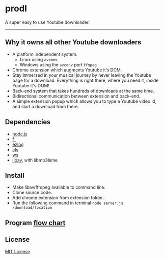 prodl
=====

A super easy to use Youtube downloader.


---


## Why it owns all other Youtube downloaders
* A platform independent system.
  - Linux using `avconv`
  - Windows using the `avconv` port `ffmpeg`
* Chrome extension which augments Youtube it's DOM.
* Stay immersed in your musical journey by never leaving the Youtube page for a download. Everything is right there, where you need it, inside Youtube it's DOM!
* Back-end system that takes hundreds of downloads at the same time.
* Bidirectional communication between extension and back-end.
* A simple extension popup which allows you to type a Youtube video id, and start a download from there.


## Dependencies
* [node.js](http://www.nodejs.org)
* [f_](//github.com/opensoars/f_)
* [ezlog](//github.com/opensoars/ezlog)
* [cls](//github.com/opensoars/cls)
* [ws](//github.com/einaros/ws)
* [libav](//www.google.nl/search?q=libav), with libmp3lame


## Install
* Make libav/ffmpeg available to command line.
* Clone source code. 
* Add chrome extension from extension folder. 
* Run the following command in terminal `node server.js /download/location`


## Program [flow chart](https://github.com/opensoars/prodl/blob/dev/doc/flowCharts/flowChart.png)


## License
[MIT License](https://github.com/opensoars/prodl/blob/dev/LICENSE)
